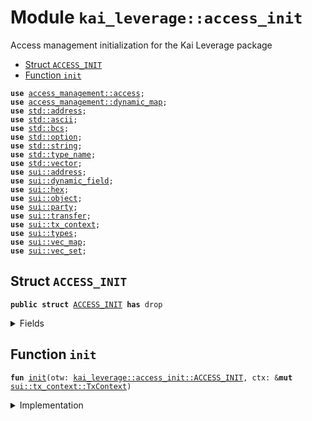 
<a name="kai_leverage_access_init"></a>

# Module `kai_leverage::access_init`

Access management initialization for the Kai Leverage package


-  [Struct `ACCESS_INIT`](#kai_leverage_access_init_ACCESS_INIT)
-  [Function `init`](#kai_leverage_access_init_init)


<pre><code><b>use</b> <a href="../../dependencies/access_management/access.md#access_management_access">access_management::access</a>;
<b>use</b> <a href="../../dependencies/access_management/dynamic_map.md#access_management_dynamic_map">access_management::dynamic_map</a>;
<b>use</b> <a href="../../dependencies/std/address.md#std_address">std::address</a>;
<b>use</b> <a href="../../dependencies/std/ascii.md#std_ascii">std::ascii</a>;
<b>use</b> <a href="../../dependencies/std/bcs.md#std_bcs">std::bcs</a>;
<b>use</b> <a href="../../dependencies/std/option.md#std_option">std::option</a>;
<b>use</b> <a href="../../dependencies/std/string.md#std_string">std::string</a>;
<b>use</b> <a href="../../dependencies/std/type_name.md#std_type_name">std::type_name</a>;
<b>use</b> <a href="../../dependencies/std/vector.md#std_vector">std::vector</a>;
<b>use</b> <a href="../../dependencies/sui/address.md#sui_address">sui::address</a>;
<b>use</b> <a href="../../dependencies/sui/dynamic_field.md#sui_dynamic_field">sui::dynamic_field</a>;
<b>use</b> <a href="../../dependencies/sui/hex.md#sui_hex">sui::hex</a>;
<b>use</b> <a href="../../dependencies/sui/object.md#sui_object">sui::object</a>;
<b>use</b> <a href="../../dependencies/sui/party.md#sui_party">sui::party</a>;
<b>use</b> <a href="../../dependencies/sui/transfer.md#sui_transfer">sui::transfer</a>;
<b>use</b> <a href="../../dependencies/sui/tx_context.md#sui_tx_context">sui::tx_context</a>;
<b>use</b> <a href="../../dependencies/sui/types.md#sui_types">sui::types</a>;
<b>use</b> <a href="../../dependencies/sui/vec_map.md#sui_vec_map">sui::vec_map</a>;
<b>use</b> <a href="../../dependencies/sui/vec_set.md#sui_vec_set">sui::vec_set</a>;
</code></pre>



<a name="kai_leverage_access_init_ACCESS_INIT"></a>

## Struct `ACCESS_INIT`



<pre><code><b>public</b> <b>struct</b> <a href="../../dependencies/kai_leverage/access_init.md#kai_leverage_access_init_ACCESS_INIT">ACCESS_INIT</a> <b>has</b> drop
</code></pre>



<details>
<summary>Fields</summary>


<dl>
</dl>


</details>

<a name="kai_leverage_access_init_init"></a>

## Function `init`



<pre><code><b>fun</b> <a href="../../dependencies/kai_leverage/access_init.md#kai_leverage_access_init_init">init</a>(otw: <a href="../../dependencies/kai_leverage/access_init.md#kai_leverage_access_init_ACCESS_INIT">kai_leverage::access_init::ACCESS_INIT</a>, ctx: &<b>mut</b> <a href="../../dependencies/sui/tx_context.md#sui_tx_context_TxContext">sui::tx_context::TxContext</a>)
</code></pre>



<details>
<summary>Implementation</summary>


<pre><code><b>fun</b> <a href="../../dependencies/kai_leverage/access_init.md#kai_leverage_access_init_init">init</a>(otw: <a href="../../dependencies/kai_leverage/access_init.md#kai_leverage_access_init_ACCESS_INIT">ACCESS_INIT</a>, ctx: &<b>mut</b> TxContext) {
    <b>let</b> admin = access::claim_package(otw, ctx);
    transfer::public_transfer(admin, tx_context::sender(ctx));
}
</code></pre>



</details>
